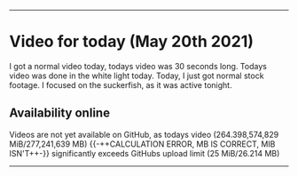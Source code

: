 
***

# Video for today (May 20th 2021)

I got a normal video today, todays video was 30 seconds long. Todays video was done in the white light today. Today, I just got normal stock footage. I focused on the suckerfish, as it was active tonight.  <!-- The fish are still doing well, and I am considering doing something about the other family tank, as it has gone pretty unnoticed by everyone other than the family member who has them. People in the family have been feeding the fish but not logging it, I am taking their word, but I hope to improve the log system. !-->

## Availability online

Videos are not yet available on GitHub, as todays video (264.398,574,829 MiB/277,241,639 MB) {{-++CALCULATION ERROR, MB IS CORRECT, MIB ISN'T++-}} significantly exceeds GitHubs upload limit (25 MiB/26.214 MB)

***

